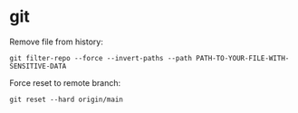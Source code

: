 git
===

Remove file from history:

```
git filter-repo --force --invert-paths --path PATH-TO-YOUR-FILE-WITH-SENSITIVE-DATA
```

Force reset to remote branch:
```
git reset --hard origin/main
```
